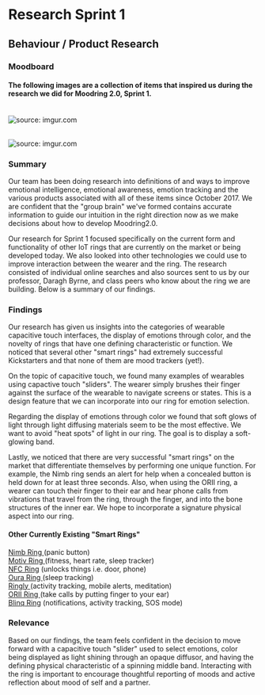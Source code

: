 # Research Sprint 1
## Behaviour / Product Research

### Moodboard
#### The following images are a collection of items that inspired us during the research we did for Moodring 2.0, Sprint 1.
<br><img src="https://i.imgur.com/7jenlnP.png" title="source: imgur.com" />

<br><img src="https://i.imgur.com/byKW61p.png" title="source: imgur.com" />


### Summary

Our team has been doing research into definitions of and ways to improve emotional intelligence, emotional awareness, emotion tracking and the various products associated with all of these items since October 2017. We are confident that the "group brain" we've formed contains accurate information to guide our intuition in the right direction now as we make decisions about how to develop Moodring2.0. 

Our research for Sprint 1 focused specifically on the current form and functionality of other IoT rings that are currently on the market or being developed today. We also looked into other technologies we could use to improve interaction between the wearer and the ring. The research consisted of individual online searches and also sources sent to us by our professor, Daragh Byrne, and class peers who know about the ring we are building. Below is a summary of our findings.

### Findings

Our research has given us insights into the categories of wearable capacitive touch interfaces, the display of emotions through color, and the novelty of rings that have one defining characteristic or function. We noticed that several other "smart rings" had extremely successful Kickstarters and that none of them are mood trackers (yet!).

On the topic of capacitive touch, we found many examples of wearables using capactive touch "sliders".  The wearer simply brushes their finger against the surface of the wearable to navigate screens or states.  This is a design feature that we can incorporate into our ring for emotion selection.

Regarding the display of emotions through color we found that soft glows of light through light diffusing materials seem to be the most effective.  We want to avoid "heat spots" of light in our ring.  The goal is to display a soft-glowing band.

Lastly, we noticed that there are very successful "smart rings" on the market that differentiate themselves by performing one unique function.  For example, the Nimb ring sends an alert for help when a concealed button is held down for at least three seconds.  Also, when using the ORII ring, a wearer can touch their finger to their ear and hear phone calls from vibrations that travel from the ring, through the finger, and into the bone structures of the inner ear.  We hope to incorporate a signature physical aspect into our ring. 

#### Other Currently Existing "Smart Rings" 
<a href="https://nimb.com/"> Nimb Ring </a>(panic button)
<br><a href="https://mymotiv.com/"> Motiv Ring </a>(fitness, heart rate, sleep tracker) 
<br><a href="http://nfcring.com/"> NFC Ring</a> (unlocks things i.e. door, phone)
<br><a href="https://ouraring.com/"> Oura Ring </a>(sleep tracking)
<br><a href="https://ringly.com/"> Ringly </a>(activity tracking, mobile alerts, meditation)
<br><a href="https://www.wareable.com/features/orii-smart-ring-origami-labs-price-features-shipping-6384"> ORII Ring </a>(take calls by putting finger to your ear)
<br><a href="https://www.kickstarter.com/projects/904651122/blinq-smart-jewelry-worlds-1st-fine-jewelry-wearab/description"> Blinq Ring</a> (notifications, activity tracking, SOS mode)

### Relevance

Based on our findings, the team feels confident in the decision to move forward with a capacitive touch "slider" used to select emotions, color being displayed as light shining through an opaque diffusor, and having the defining physical characteristic of a spinning middle band. Interacting with the ring is important to encourage thoughtful reporting of moods and active reflection about mood of self and a partner. 
